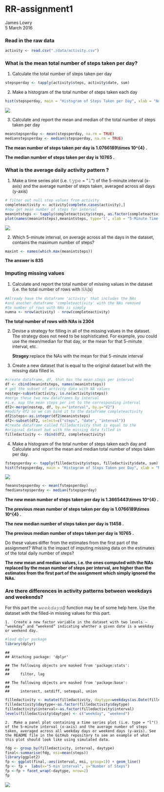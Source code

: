# RR-assignment1
James Lowry  
5 March 2016  
 
### Read in the raw data

```r
activity <- read.csv("./data/activity.csv")
```

### What is the mean total number of steps taken per day?

1. Calculate the total number of steps taken per day


```r
stepsperday <- tapply(activity$steps, activity$date, sum)
```
2. Make a histogram of the total number of steps taken each day

```r
hist(stepsperday, main = "Histogram of Steps Taken per Day", xlab = "Number of Steps Taken per Day", breaks = 10)
```

![](PA1_template_files/figure-html/unnamed-chunk-3-1.png)

3. Calculate and report the mean and median of the total number of steps taken per day


```r
meanstepsperday <- mean(stepsperday, na.rm = TRUE)
medianstepsperday <- median(stepsperday, na.rm = TRUE)
```

**The mean number of steps taken per day is 1.0766189\times 10^{4} .**

**The median number of steps taken per day is 10765 .**

### What is the average daily activity pattern ?

1. Make a time series plot (i.e. 𝚝𝚢𝚙𝚎 = "𝚕") of the 5-minute interval (x-axis) and the average number of steps taken, averaged across all days (y-axis) 


```r
# filter out null step values from activity
completeactivity <- activity[complete.cases(activity),]
#now get mean number of steps for interval
meanintsteps <- tapply(completeactivity$steps, as.factor(completeactivity$interval), mean)
plot(names(meanintsteps),meanintsteps, type='l', xlab = "5-Minute Time interval", ylab="Mean Number of Steps", main = "Mean Steps Per Interval")
```

![](PA1_template_files/figure-html/unnamed-chunk-5-1.png)

2.  Which 5-minute interval, on average across all the days in the dataset, contains the maximum number of steps?


```r
maxint <- names(which.max(meanintsteps))
```

**The answer is 835**

### Imputing missing values
1.	Calculate and report the total number of missing values in the dataset (i.e. the total number of rows with 𝙽𝙰(s)

```r
#Already have the dataframe 'activity' that includes the NAs 
#and another dataframe 'completeactivity' with the NAs removed
#So number of rows with NAs is simply
numna <- nrow(activity) - nrow(completeactivity)
```

**The total number of rows with NAs is 2304**

2.	Devise a strategy for filling in all of the missing values in the dataset. The strategy does not need to be sophisticated. For example, you could use the mean/median for that day, or the mean for that 5-minute interval, etc.

    **Stragey**:replace the NAs with the mean for that 5-minute interval

3.	Create a new dataset that is equal to the original dataset but with the missing data filled in.


```r
#create dataframe, df, that has the mean steps per interval
df <- cbind(meanintsteps, names(meanintsteps))
# get the subset of activity data with NA values
nostep<-subset(activity, is.na(activity$steps))
#merge these two new dataframes by interval
#i.e. map the mean steps per int to the corresponding interval
df2<-merge(nostep, df, by.x="interval", by.y="V2")
#modify df2 so we can bind it to the dataframe completeactivity
df2$steps<-as.integer(df2$meanintsteps)
df2<-subset(df2, select=c("steps", "date", "interval"))
#Create dataframe called filledactivity that is equal to the 
#original dataset but with the missing data filled in
filledactivity <- rbind(df2, completeactivity)
```

4.	Make a histogram of the total number of steps taken each day and Calculate and report the mean and median total number of steps taken per day.  


```r
fstepsperday <- tapply(filledactivity$steps, filledactivity$date, sum)
hist(fstepsperday, main = "Histogram of Steps Taken per Day", xlab = "Number of Steps Taken per Day", breaks = 10)
```

![](PA1_template_files/figure-html/unnamed-chunk-9-1.png)


```r
fmeanstepsperday <- mean(fstepsperday)
fmedianstepsperday <- median(fstepsperday)
```


**The new mean number of steps taken per day is 1.3665443\times 10^{4} .**

**The previous mean number of steps taken per day is 1.0766189\times 10^{4} .**

**The new median number of steps taken per day is 11458 .**

**The previous median number of steps taken per day is 10765 .**

Do these values differ from the estimates from the first part of the assignment?  What is the impact of imputing missing data on the estimates of the total daily number of steps?

**The new mean and median values, i.e. the ones computed with the NAs replaced by the mean number of steps per interval, are higher than the estimates from the first part of the assignment which simply ignored the NAs.**

### Are there differences in activity patterns between weekdays and weekends?
For this part the *𝚠𝚎𝚎𝚔𝚍𝚊𝚢𝚜()* function may be of some help here. Use the dataset with the filled-in missing values for this part.

	1.	Create a new factor variable in the dataset with two levels – “weekday” and “weekend” indicating whether a given date is a weekday or weekend day.


```r
#load dplyr package
library(dplyr)
```

```
## 
## Attaching package: 'dplyr'
```

```
## The following objects are masked from 'package:stats':
## 
##     filter, lag
```

```
## The following objects are masked from 'package:base':
## 
##     intersect, setdiff, setequal, union
```

```r
filledactivity <- mutate(filledactivity, daytype=weekdays(as.Date(filledactivity$date)) %in% c("Saturday", "Sunday"))
filledactivity$daytype<-as.factor(filledactivity$daytype)
filledactivity$interval<-as.factor(filledactivity$interval)
levels(filledactivity$daytype) <- c("weekday", "weekend")
```


	2.	Make a panel plot containing a time series plot (i.e. 𝚝𝚢𝚙𝚎 = "𝚕"() of the 5-minute interval (x-axis) and the average number of steps taken, averaged across all weekday days or weekend days (y-axis). See the README file in the GitHub repository to see an example of what this plot should look like using simulated data.
	


```r
fdg <- group_by(filledactivity, interval, daytype)
final<-summarise(fdg, msi=mean(steps))
library(ggplot2)
fp <- ggplot(final, aes(interval, msi, group=1)) + geom_line() 
fp <- fp +  labs(x="5-min interval", y="Number of Steps")
fp <-fp + facet_wrap(~daytype, nrow=2)
fp
```

![](PA1_template_files/figure-html/unnamed-chunk-12-1.png)

